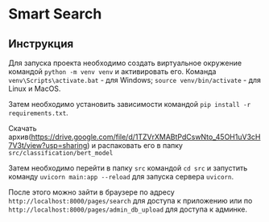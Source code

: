 # Smart Search
 
## Инструкция
Для запуска проекта необходимо создать виртуальное окружение командой `python -m venv venv` и активировать его. Команда `venv\Scripts\activate.bat` - для Windows; `source venv/bin/activate` - для Linux и MacOS.

Затем необходимо установить зависимости командой `pip install -r requirements.txt`.

Скачать архив(https://drive.google.com/file/d/1TZVrXMABtPdCswNto_45OH1uV3cH7V3t/view?usp=sharing) и распаковать его в папку `src/classification/bert_model`

Затем необходимо перейти в папку `src` командой `cd src` и запустить команду `uvicorn main:app --reload` для запуска сервера `uvicorn`.

После этого можно зайти в браузере по адресу `http://localhost:8000/pages/search` для доступa к приложению или по `http://localhost:8000/pages/admin_db_upload` для доступа к админке.
